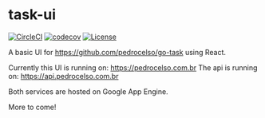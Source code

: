# task-ui
[![CircleCI](https://circleci.com/gh/pedrocelso/task-ui.svg)](https://circleci.com/gh/pedrocelso/task-ui)
[![codecov](https://codecov.io/gh/pedrocelso/task-ui/branch/master/graph/badge.svg)](https://codecov.io/gh/pedrocelso/task-ui)
[![License](https://img.shields.io/badge/License-Apache%202.0-blue.svg)](https://opensource.org/licenses/Apache-2.0)

A basic UI for https://github.com/pedrocelso/go-task using React.

Currently this UI is running on: https://pedrocelso.com.br
The api is running on: https://api.pedrocelso.com.br

Both services are hosted on Google App Engine.

More to come!
